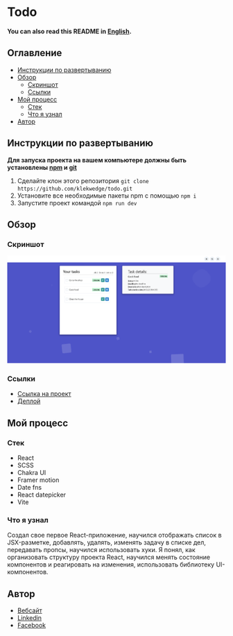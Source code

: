 # Todo

**You can also read this README in [English](https://github.com/klekwedge/cv/blob/main/README.EN.md).**

## Оглавление

- [Инструкции по развертыванию](#инструкции-по-развертыванию)
- [Обзор](#обзор)
  - [Скриншот](#скриншот)
  - [Ссылки](#ссылки)
- [Мой процесс](#мой-процесс)
  - [Стек](#стек)
  - [Что я узнал](#что-я-узнал)
- [Автор](#автор)

## Инструкции по развертыванию

**Для запуска проекта на вашем компьютере должны быть установлены [npm](https://nodejs.org/en/) и [git](https://git-scm.com/downloads)**

1. Сделайте клон этого репозитория ```git clone https://github.com/klekwedge/todo.git```
2. Установите все необходимые пакеты npm с помощью ```npm i```
3. Запустите проект командой ```npm run dev```

## Обзор

### Скриншот

![Главный экран](./preview/screenshot.png)

### Ссылки

- [Ссылка на проект](https://github.com/klekwedge/todo)
- [Деплой](https://klekwedge-todo.vercel.app/)

## Мой процесс

### Стек

- React
- SCSS
- Chakra UI
- Framer motion
- Date fns
- React datepicker
- Vite

### Что я узнал

Создал свое первое React-приложение, научился отображать список в JSX-разметке, добавлять, удалять, изменять задачу в списке дел, передавать пропсы, научился использовать хуки. Я понял, как организовать структуру проекта React, научился менять состояние компонентов и реагировать на изменения, использовать библиотеку UI-компонентов.

## Автор

- [Вебсайт](https://klekwedge-cv.vercel.app/)
- [Linkedin](https://www.linkedin.com/in/klekwedge/)
- [Facebook](https://www.facebook.com/klekwedge)
